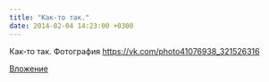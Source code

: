 ```yaml
---
title: "Как-то так."
date: 2014-02-04 14:23:00 +0300
---
```


Как-то так.
Фотография
https://vk.com/photo41076938_321526316

[Вложение](https://vk.com/photo41076938_321526316)
